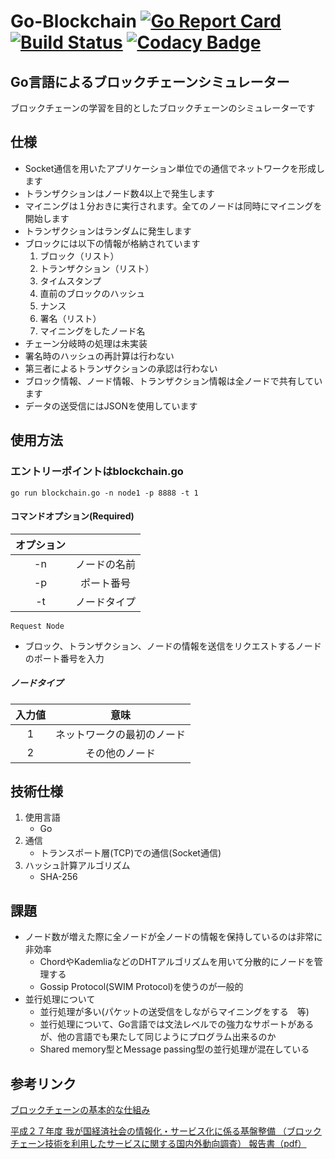 # Go-Blockchain [![Go Report Card](https://goreportcard.com/badge/github.com/gericass/go-blockchain)](https://goreportcard.com/report/github.com/gericass/go-blockchain) [![Build Status](https://travis-ci.org/gericass/Go-Blockchain.svg?branch=master)](https://travis-ci.org/gericass/Go-Blockchain) [![Codacy Badge](https://api.codacy.com/project/badge/Grade/9ec239a01af5482a9590b8e6e75cb735)](https://www.codacy.com/app/gericass/Go-Blockchain?utm_source=github.com&amp;utm_medium=referral&amp;utm_content=gericass/Go-Blockchain&amp;utm_campaign=Badge_Grade)
## Go言語によるブロックチェーンシミュレーター
ブロックチェーンの学習を目的としたブロックチェーンのシミュレーターです

## 仕様
- Socket通信を用いたアプリケーション単位での通信でネットワークを形成します
- トランザクションはノード数4以上で発生します
- マイニングは１分おきに実行されます。全てのノードは同時にマイニングを開始します
- トランザクションはランダムに発生します
- ブロックには以下の情報が格納されています
   1. ブロック（リスト）
   2. トランザクション（リスト）
   3. タイムスタンプ
   4. 直前のブロックのハッシュ
   5. ナンス
   6. 署名（リスト）
   7. マイニングをしたノード名
- チェーン分岐時の処理は未実装
- 署名時のハッシュの再計算は行わない
- 第三者によるトランザクションの承認は行わない
- ブロック情報、ノード情報、トランザクション情報は全ノードで共有しています
- データの送受信にはJSONを使用しています

## 使用方法
### エントリーポイントはblockchain.go

`go run blockchain.go -n node1 -p 8888 -t 1`

#### コマンドオプション(Required)

|オプション||
|:--:|:--:|
|-n|ノードの名前|
|-p|ポート番号|
|-t|ノードタイプ|

`Request Node`

- ブロック、トランザクション、ノードの情報を送信をリクエストするノードのポート番号を入力

##### ノードタイプ

|入力値|意味|
|:--:|:--:|
|1|ネットワークの最初のノード|
|2|その他のノード|


## 技術仕様
1. 使用言語
   - Go
2. 通信
   - トランスポート層(TCP)での通信(Socket通信)
3. ハッシュ計算アルゴリズム
   - SHA-256
   
## 課題
 - ノード数が増えた際に全ノードが全ノードの情報を保持しているのは非常に非効率
    - ChordやKademliaなどのDHTアルゴリズムを用いて分散的にノードを管理する
    - Gossip Protocol(SWIM Protocol)を使うのが一般的
 - 並行処理について
    - 並行処理が多い(パケットの送受信をしながらマイニングをする　等)
    - 並行処理について、Go言語では文法レベルでの強力なサポートがあるが、他の言語でも果たして同じようにプログラム出来るのか
    - Shared memory型とMessage passing型の並行処理が混在している
    
## 参考リンク
[ブロックチェーンの基本的な仕組み](https://blockchain-jp.com/guides/4) 

[平成２７年度  我が国経済社会の情報化・サービス化に係る基盤整備
（ブロックチェーン技術を利用したサービスに関する国内外動向調査） 
報告書（pdf）](http://www.meti.go.jp/press/2016/04/20160428003/20160428003-2.pdf) 


    
